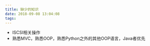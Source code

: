 ```yaml
---
title: 缺少的知识
date: 2018-09-08 13:04:08
tags:
---
```

- ISCSI相关操作
- 熟悉MVC，熟悉OOP，熟悉Python之外的其他OOP语言，Java者优先